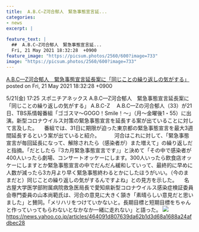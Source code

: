 ```yaml
---
title:  A.B.C—Z河合郁人　緊急事態宣言延...
categories:
- news
excerpt: |
  
feature_text: |
  ##  A.B.C—Z河合郁人　緊急事態宣言延...
  Fri, 21 May 2021 18:32:28  +0900
feature_image: "https://picsum.photos/2560/600?image=733"
image: "https://picsum.photos/2560/600?image=733"
---
```


[ A.B.C—Z河合郁人　緊急事態宣言延長案に「同じことの繰り返しの気がする」  ](https://hayabusa9.5ch.net/test/read.cgi/mnewsplus/1621589548/)
posted on Fri, 21 May 2021 18:32:28  +0900

<!--more-->

5/21(金) 17:25 スポニチアネックス A.B.C—Z河合郁人　緊急事態宣言延長案に「同じことの繰り返しの気がする」 A.B.C-Z 　A.B.C—Zの河合郁人（33）が21日、TBS系情報番組「ゴゴスマ〜GOGO！Smile！〜」（月〜金曜後1・55）に出演。新型コロナウイルス対策の緊急事態宣言を延長する案が出ていることに対して言及した。 　番組では、31日に期限が迫った東京都の緊急事態宣言を最大3週間延長するという案が出ていると紹介。　　 　河合はこれに対して、「緊急事態宣言が毎回延長になって、解除されたら（感染者が）また増えて」の繰り返しだと指摘。「だとしたら『3カ月緊急事態宣言です』」と決めて「その中で感染者が400人いったら劇場、コンサートオッケーにします。300人いったら飲食店オッケーにしますとか緊急事態宣言の中でだんだん緩和していって、最終的に早めに人数が減ったら3カ月より早く緊急事態終わるとかにしたほうがいい。（今のままだと）同じことの繰り返しの気がするんですよね」との見方を示した。 　名古屋大学医学部附属病院救急医局長で愛知県新型コロナウイルス感染症検証委員会専門委員の山本尚範氏は、河合の意見に大きく頷き「素晴らしい意見だと思いました」と賛同。「メリハリをつけていかないと。長期目標と短期目標をちゃんと作っていってもらわないとなかなか一緒に走れない」と語った。 ![](https://amd-pctr.c.yimg.jp/r/iwiz-amd/20210521-00000247-spnannex-000-2-view.jpg) https://news.yahoo.co.jp/articles/464091d807639da62b1d3d68a1688a24afdbec28
